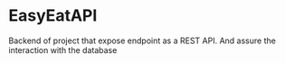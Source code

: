 # EasyEatAPI
Backend of project  that expose endpoint as a REST API. And assure the interaction with the database
